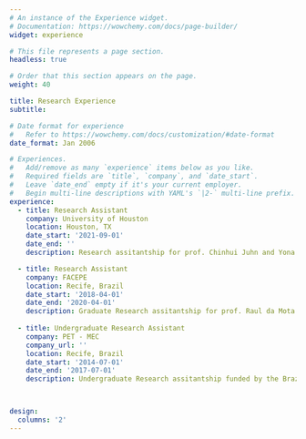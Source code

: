 ```yaml
---
# An instance of the Experience widget.
# Documentation: https://wowchemy.com/docs/page-builder/
widget: experience

# This file represents a page section.
headless: true

# Order that this section appears on the page.
weight: 40

title: Research Experience
subtitle:

# Date format for experience
#   Refer to https://wowchemy.com/docs/customization/#date-format
date_format: Jan 2006

# Experiences.
#   Add/remove as many `experience` items below as you like.
#   Required fields are `title`, `company`, and `date_start`.
#   Leave `date_end` empty if it's your current employer.
#   Begin multi-line descriptions with YAML's `|2-` multi-line prefix.
experience:
  - title: Research Assistant
    company: University of Houston
    location: Houston, TX
    date_start: '2021-09-01'
    date_end: ''
    description: Research assitantship for prof. Chinhui Juhn and Yona Rubinstein

  - title: Research Assistant
    company: FACEPE
    location: Recife, Brazil
    date_start: '2018-04-01'
    date_end: '2020-04-01'
    description: Graduate Research assitantship for prof. Raul da Mota Silveira Neto 
  
  - title: Undergraduate Research Assistant
    company: PET - MEC
    company_url: ''
    location: Recife, Brazil
    date_start: '2014-07-01'
    date_end: '2017-07-01'
    description: Undergraduate Research assitantship funded by the Brazilian government



design:
  columns: '2'
---
```

